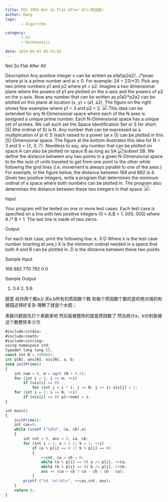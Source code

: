 ```yaml
---
title: POJ 3993 Not So Flat After All(质因数)
author: Deng
tags: 
       - Algorithm

category: 
       - OJ
       - Mathematics

date: 2014-09-02 09:51:01
---
```

Not So Flat After All

Description
Any positive integer v can be written as p1a1/*p2a2/*.../*pnan where pi is a prime number and ai ≥ 0. For example: 24 = 23/*31.
Pick any two prime numbers p1 and p2 where p1 = p2. Imagine a two dimensional plane where the powers of p1 are plotted on the x-axis and the powers of p2 on the y-axis. Now any number that can be written as p1a1/*p2a2 can be plotted on this plane at location (x, y) = (a1, a2). The figure on the right shows few examples where p1 = 3 and p2 = 2.
  ![](../images/es-3993_1-.png)  This idea can be extended for any N-Dimensional space where each of the N axes is assigned a unique prime number. Each N-Dimensional space has a unique set of primes.
We call such set the Space Identification Set or S for short. |S| (the ordinal of S) is N.
Any number that can be expressed as a multiplication of pi ∈ S (each raised to a power (ai ≥ 0) can be plotted in this |S|-Dimensional space. The figure at the bottom illustrates this idea for N = 3 and S = {2, 3, 7}. Needless to say, any number that can be plotted on space A can also be plotted on space B as long as SA ![\subset](../images/ula-tex=%5Csubset.png) SB.
We define the distance between any two points in a given N-Dimensional space to be the sum of units traveled to get from one point to the other while following the grid lines (i.e. movement is always parallel to one of the axes.) For example, in the figure below, the distance between 168 and 882 is 4.
Given two positive integers, write a program that determines the minimum ordinal of a space where both numbers can be plotted in. The program also determines the distance between these two integers in that space.
  ![](../images/es-3993_2-.png)

Input

Your program will be tested on one or more test cases. Each test case is specified on a line with two positive integers (0 < A,B < 1, 000, 000) where A /* B > 1.
The last line is made of two zeros.

Output

For each test case, print the following line:
k. X:D
Where k is the test case number (starting at one,) X is the minimum ordinal needed in a space that both A and B can be plotted in. D is the distance between these two points.

Sample Input

168 882 770 792 0 0

Sample Output

1. 3:4 2. 5:6

题意 给你两个数a,b 求a,b所有的质因数个数 和每个质因数个数的差的绝对值的和 被描述得好复杂 理解了就是个水题；

素数问题就先打个素数表吧 然后能被整除的就是质因数了 然后统计a，b分别能被这个数整除多少次

```js 
#include<cstdio>
#include<cmath>
#include<cstring>
using namespace std;
typedef long long ll;
const int N = 1000001;
int p[N], ans[N], vis[N], a, b;
void initPrime()
{
    int num = 0, m = sqrt (N + 0.5);
    for (int i = 2; i <= m; ++i)
        if (vis[i] == 0)
            for (int j = i * i; j <= N; j += i) vis[j] = 1;
    for (int i = 2; i <= N; ++i)
        if (vis[i] == 0) p[++num] = i;
}

int main()
{
    initPrime();
    int cas=0;
    while (scanf ("%d%d", &a, &b),a)
    {
        int cnt = 0, ans = 0, ca, cb;
        for (int i = 1; a > 1 || b > 1; ++i)
            if (a % p[i] == 0 || b % p[i] == 0)
            {
                ++cnt, ca = cb = 0;
                while (a % p[i] == 0) a /= p[i], ++ca;
                while (b % p[i] == 0) b /= p[i], ++cb;
                ans += (ca > cb ? ca - cb : cb - ca);
            }
        printf ("%d. %d:%d\n", ++cas,cnt, ans);
    }
    return 0;
}
```